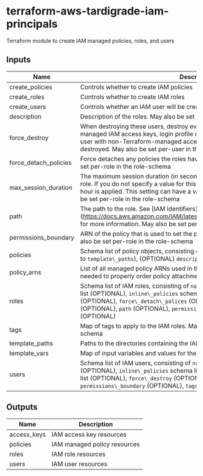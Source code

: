 # terraform-aws-tardigrade-iam-principals

Terraform module to create IAM managed policies, roles, and users

## Inputs

| Name | Description | Type | Default | Required |
|------|-------------|:----:|:-----:|:-----:|
| create\_policies | Controls whether to create IAM policies | bool | `"true"` | no |
| create\_roles | Controls whether to create IAM roles | bool | `"true"` | no |
| create\_users | Controls whether an IAM user will be created | bool | `"true"` | no |
| description | Description of the roles. May also be set per-role in the role-schema | string | `"null"` | no |
| force\_destroy | When destroying these users, destroy even if they have non-Terraform-managed IAM access keys, login profile or MFA devices. Without force\_destroy a user with non-Terraform-managed access keys and login profile will fail to be destroyed. May also be set per-user in the user-schema | bool | `"true"` | no |
| force\_detach\_policies | Force detaches any policies the roles have before destroying them. May also be set per-role in the role-schema | bool | `"true"` | no |
| max\_session\_duration | The maximum session duration \(in seconds\) that you want to set for the specified role. If you do not specify a value for this setting, the default maximum of one hour is applied. This setting can have a value from 1 hour to 12 hours. May also be set per-role in the role-schema | number | `"null"` | no |
| path | The path to the role. See \[IAM Identifiers\]\(https://docs.aws.amazon.com/IAM/latest/UserGuide/reference\_identifiers.html\) for more information. May also be set per-role in the role-schema | string | `"null"` | no |
| permissions\_boundary | ARN of the policy that is used to set the permissions boundary for the roles. May also be set per-role in the role-schema | string | `"null"` | no |
| policies | Schema list of policy objects, consisting of `name`, `template` policy filename \(relative to `template\_paths`\), \(OPTIONAL\) `description`, \(OPTIONAL\) `path` | object | `<list>` | no |
| policy\_arns | List of all managed policy ARNs used in the roles and users objects. This is needed to properly order policy attachments/detachments on resource cycles | list(string) | `<list>` | no |
| roles | Schema list of IAM roles, consisting of `name`, `assume\_role\_policy`, `policy\_arns` list \(OPTIONAL\), `inline\_policies` schema list \(OPTIONAL\), `description` \(OPTIONAL\), `force\_detach\_polices` \(OPTIONAL\), `max\_session\_duration` \(OPTIONAL\), `path` \(OPTIONAL\), `permissions\_boundary` \(OPTIONAL\), `tags` \(OPTIONAL\) | object | `<list>` | no |
| tags | Map of tags to apply to the IAM roles. May also be set per-role in the role-schema | map(string) | `<map>` | no |
| template\_paths | Paths to the directories containing the IAM policy templates | list(string) | n/a | yes |
| template\_vars | Map of input variables and values for the IAM policy templates. | map(string) | `<map>` | no |
| users | Schema list of IAM users, consisting of `name`, `path` \(OPTIONAL\), `policy\_arns` list \(OPTIONAL\), `inline\_policies` schema list \(OPTIONAL\), `access\_keys` schema list \(OPTIONAL\), `force\_destroy` \(OPTIONAL\), `path` \(OPTIONAL\), `permissions\_boundary` \(OPTIONAL\), `tags` \(OPTIONAL\) | object | `<list>` | no |

## Outputs

| Name | Description |
|------|-------------|
| access\_keys | IAM access key resources |
| policies | IAM managed policy resources |
| roles | IAM role resources |
| users | IAM user resources |

